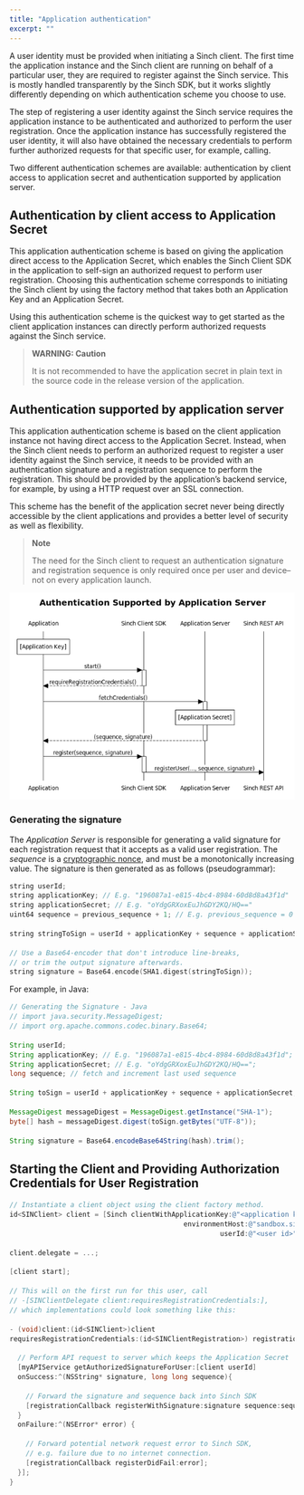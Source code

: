```yaml
---
title: "Application authentication"
excerpt: ""
---
```

A user identity must be provided when initiating a Sinch client. The first time the application instance and the Sinch client are running on behalf of a particular user, they are required to register against the Sinch service. This is mostly handled transparently by the Sinch SDK, but it works slightly differently depending on which authentication scheme you choose to use.

The step of registering a user identity against the Sinch service requires the application instance to be authenticated and authorized to perform the user registration. Once the application instance has successfully registered the user identity, it will also have obtained the necessary credentials to perform further authorized requests for that specific user, for example, calling.

Two different authentication schemes are available: authentication by client access to application secret and authentication supported by application server.

## Authentication by client access to Application Secret

This application authentication scheme is based on giving the application direct access to the Application Secret, which enables the Sinch Client SDK in the application to self-sign an authorized request to perform user registration. Choosing this authentication scheme corresponds to initiating the Sinch client by using the factory method that takes both an Application Key and an Application Secret.

Using this authentication scheme is the quickest way to get started as the client application instances can directly perform authorized requests against the Sinch service.

> **WARNING: Caution**    
>
> It is not recommended to have the application secret in plain text in the source code in the release version of the application.

## Authentication supported by application server

This application authentication scheme is based on the client application instance not having direct access to the Application Secret. Instead, when the Sinch client needs to perform an authorized request to register a user identity against the Sinch service, it needs to be provided with an authentication signature and a registration sequence to perform the registration. This should be provided by the application’s backend service, for example, by using a HTTP request over an SSL connection.

This scheme has the benefit of the application secret never being directly accessible by the client applications and provides a better level of security as well as flexibility.

> **Note**    
>
> The need for the Sinch client to request an authentication signature and registration sequence is only required once per user and device–not on every application launch.


![authentication_via_application_server.png](images/0711e55-authentication_via_application_server.png)

### Generating the signature

The *Application Server* is responsible for generating a valid signature for each registration request that it accepts as a valid user registration. The *sequence* is a [cryptographic nonce](http://en.wikipedia.org/wiki/Cryptographic_nonce), and must be a monotonically increasing value. The signature is then generated as as follows (pseudogrammar):
```objectivec
string userId;
string applicationKey; // E.g. "196087a1-e815-4bc4-8984-60d8d8a43f1d"
string applicationSecret; // E.g. "oYdgGRXoxEuJhGDY2KQ/HQ=="
uint64 sequence = previous_sequence + 1; // E.g. previous_sequence = 0

string stringToSign = userId + applicationKey + sequence + applicationSecret;

// Use a Base64-encoder that don't introduce line-breaks, 
// or trim the output signature afterwards.
string signature = Base64.encode(SHA1.digest(stringToSign));
```


For example, in Java:
```java
// Generating the Signature - Java
// import java.security.MessageDigest;
// import org.apache.commons.codec.binary.Base64;

String userId; 
String applicationKey; // E.g. "196087a1-e815-4bc4-8984-60d8d8a43f1d";
String applicationSecret; // E.g. "oYdgGRXoxEuJhGDY2KQ/HQ==";
long sequence; // fetch and increment last used sequence

String toSign = userId + applicationKey + sequence + applicationSecret;

MessageDigest messageDigest = MessageDigest.getInstance("SHA-1");
byte[] hash = messageDigest.digest(toSign.getBytes("UTF-8"));

String signature = Base64.encodeBase64String(hash).trim();
```


## Starting the Client and Providing Authorization Credentials for User Registration
```objectivec
// Instantiate a client object using the client factory method.
id<SINClient> client = [Sinch clientWithApplicationKey:@"<application key>" 
                                           environmentHost:@"sandbox.sinch.com" 
                                                    userId:@"<user id>"];

client.delegate = ...;

[client start];

// This will on the first run for this user, call 
// -[SINClientDelegate client:requiresRegistrationCredentials:], 
// which implementations could look something like this:

- (void)client:(id<SINClient>)client 
requiresRegistrationCredentials:(id<SINClientRegistration>) registrationCallback {

  // Perform API request to server which keeps the Application Secret
  [myAPIService getAuthorizedSignatureForUser:[client userId]
  onSuccess:^(NSString* signature, long long sequence){

    // Forward the signature and sequence back into Sinch SDK
    [registrationCallback registerWithSignature:signature sequence:sequence];
  }
  onFailure:^(NSError* error) {

    // Forward potential network request error to Sinch SDK, 
    // e.g. failure due to no internet connection.
    [registrationCallback registerDidFail:error];
  }];
}
```